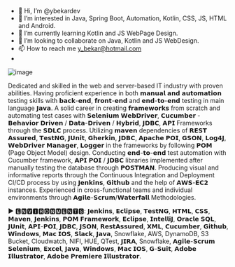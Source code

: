 - 👋 Hi, I’m @ybekardev
- 👀 I’m interested in Java, Spring Boot, Automation, Kotlin, CSS, JS, HTML and Android.
- 🌱 I’m currently learning Kotlin and JS WebPage Design.
- 💞️ I’m looking to collaborate on Java, Kotlin and JS WebDesign.
- 📫 How to reach me y_bekar@hotmail.com
- 
![image](https://user-images.githubusercontent.com/46289154/114125175-873a8e00-98bb-11eb-8c57-8232222c8810.png)

Dedicated and skilled in the web and server-based IT industry with proven abilities. Having proficient experience in both 𝗺𝗮𝗻𝘂𝗮𝗹 𝗮𝗻𝗱 𝗮𝘂𝘁𝗼𝗺𝗮𝘁𝗶𝗼𝗻 testing skills with 𝗯𝗮𝗰𝗸-𝗲𝗻𝗱, 𝗳𝗿𝗼𝗻𝘁-𝗲𝗻𝗱 and 𝗲𝗻𝗱-𝘁𝗼-𝗲𝗻𝗱 testing in main language 𝗝𝗮𝘃𝗮. A solid career in creating 𝗳𝗿𝗮𝗺𝗲𝘄𝗼𝗿𝗸𝘀 from scratch and automating test cases with 𝗦𝗲𝗹𝗲𝗻𝗶𝘂𝗺 𝗪𝗲𝗯𝗗𝗿𝗶𝘃𝗲𝗿, 𝗖𝘂𝗰𝘂𝗺𝗯𝗲𝗿 - 𝗕𝗲𝗵𝗮𝘃𝗶𝗼𝗿 𝗗𝗿𝗶𝘃𝗲𝗻 / 𝗗𝗮𝘁𝗮-𝗗𝗿𝗶𝘃𝗲𝗻 / 𝗛𝘆𝗯𝗿𝗶𝗱, 𝗝𝗗𝗕𝗖, 𝗔𝗣𝗜 Frameworks through the 𝗦𝗗𝗟𝗖 process. Utilizing 𝗺𝗮𝘃𝗲𝗻 dependencies of 𝗥𝗘𝗦𝗧 𝗔𝘀𝘀𝘂𝗿𝗲𝗱, 𝗧𝗲𝘀𝘁𝗡𝗚, 𝗝𝗨𝗻𝗶𝘁, 𝗚𝗵𝗲𝗿𝗸𝗶𝗻, 𝗝𝗗𝗕𝗖, 𝗔𝗽𝗮𝗰𝗵𝗲 𝗣𝗢𝗜, 𝗚𝗦𝗢𝗡, 𝗟𝗼𝗴𝟰𝗝, 𝗪𝗲𝗯𝗗𝗿𝗶𝘃𝗲𝗿 𝗠𝗮𝗻𝗮𝗴𝗲𝗿, 𝗟𝗼𝗴𝗴𝗲𝗿 in the frameworks by following 𝗣𝗢𝗠 (Page Object Model) design. Conducting 𝗲𝗻𝗱-𝘁𝗼-𝗲𝗻𝗱 test automation with Cucumber framework, 𝗔𝗣𝗜 𝗣𝗢𝗜 / 𝗝𝗗𝗕𝗖 libraries implemented after manually testing the database through 𝗣𝗢𝗦𝗧𝗠𝗔𝗡. Producing visual and informative reports through the Continuous Integration and Deployment CI/CD process by using 𝗝𝗲𝗻𝗸𝗶𝗻𝘀, 𝗚𝗶𝘁𝗵𝘂𝗯 and the help of 𝗔𝗪𝗦-𝗘𝗖𝟮 instances. Experienced in cross-functional teams and individual environments through 𝗔𝗴𝗶𝗹𝗲-𝗦𝗰𝗿𝘂𝗺/𝗪𝗮𝘁𝗲𝗿𝗳𝗮𝗹𝗹 Methodologies.

► 🅴🅽🆅🅸🆁🅾🅽🅼🅴🅽🆃🆂: 𝗝𝗲𝗻𝗸𝗶𝗻𝘀, 𝗘𝗰𝗹𝗶𝗽𝘀𝗲, 𝗧𝗲𝘀𝘁𝗡𝗚, 𝗛𝗧𝗠𝗟, 𝗖𝗦𝗦, 𝗠𝗮𝘃𝗲𝗻, 𝗝𝗲𝗻𝗸𝗶𝗻𝘀, 𝗣𝗢𝗠 𝗙𝗿𝗮𝗺𝗲𝘄𝗼𝗿𝗸, 𝗘𝗰𝗹𝗶𝗽𝘀𝗲, 𝗜𝗻𝘁𝗲𝗹𝗹𝗶𝗝, 𝗢𝗿𝗮𝗰𝗹𝗲 𝗦𝗤𝗟, 𝗝𝗨𝗻𝗶𝘁, 𝗔𝗣𝗜-𝗣𝗢𝗜, 𝗝𝗗𝗕𝗖, 𝗝𝗦𝗢𝗡, 𝗥𝗲𝘀𝘁𝗔𝘀𝘀𝘂𝗿𝗲𝗱, 𝗫𝗠𝗟, 𝗖𝘂𝗰𝘂𝗺𝗯𝗲𝗿, 𝗚𝗶𝘁𝗵𝘂𝗯, 𝗪𝗶𝗻𝗱𝗼𝘄𝘀, 𝗠𝗮𝗰 𝗜𝗢𝗦, 𝗦𝗹𝗮𝗰𝗸, 𝗝𝗮𝘃𝗮, Snowflake, AWS, DynamoDB, S3 Bucket, Cloudwatch, NIFI, HUE, QTest, 𝗝𝗜𝗥𝗔, Snowflake, 𝗔𝗴𝗶𝗹𝗲-𝗦𝗰𝗿𝘂𝗺 𝗦𝗲𝗹𝗲𝗻𝗶𝘂𝗺, 𝗘𝘅𝗰𝗲𝗹, 𝗝𝗮𝘃𝗮, 𝗪𝗶𝗻𝗱𝗼𝘄𝘀, 𝗠𝗮𝗰 𝗜𝗢𝗦, 𝗚-𝗦𝘂𝗶𝘁, 𝗔𝗱𝗼𝗯𝗲 𝗜𝗹𝗹𝘂𝘀𝘁𝗿𝗮𝘁𝗼𝗿, 𝗔𝗱𝗼𝗯𝗲 𝗣𝗿𝗲𝗺𝗶𝗲𝗿𝗲 𝗜𝗹𝗹𝘂𝘀𝘁𝗿𝗮𝘁𝗼𝗿. 
<!---
ybekardev/ybekardev is a ✨ special ✨ repository because its `README.md` (this file) appears on your GitHub profile.
You can click the Preview link to take a look at your changes.
--->
